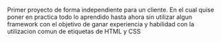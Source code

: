 Primer proyecto de forma independiente para un cliente.
En el cual quise poner en practica todo lo aprendido hasta ahora sin utilizar algun framework con el objetivo de ganar experiencia y habilidad con la utilizacion comun de etiquetas de HTML y CSS
